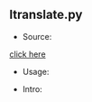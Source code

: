 ## ltranslate.py

* Source:

 [click here](https://github.com/leucinw/ComputTools/tree/master/src/ltranslate.py)

* Usage:

* Intro:

